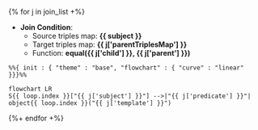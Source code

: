
{% for j in join_list +%}
- **Join Condition**:
    - Source triples map: **{{ subject }}**
    - Target triples map: **{{ j['parentTriplesMap'] }}**
    - Function: **equal({{ j['child'] }}, {{ j['parent'] }})**

```mermaid
%%{ init : { "theme" : "base", "flowchart" : { "curve" : "linear" }}}%%

flowchart LR
S{{ loop.index }}["{{ j['subject'] }}"] -->|"{{ j['predicate'] }}"| object{{ loop.index }}("{{ j['template'] }}")

``` 

{%+ endfor +%} 
